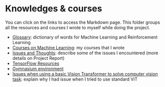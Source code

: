 # Knowledges & courses

You can click on the links to access the Markdown page. This folder groups all the resources and courses I wrote to
myself while doing the project.

- [Glossary](Glossary%20d93e6a576fd34ba4864df0574f9ef209.md): dictionary of words for Machine Learning and Reinforcement
  Learning
- [Courses on Machine Learning](Machine%20Learning%20Courses/README.md): my courses that I wrote
- [Issues and Thoughts](Issues%20and%20Thoughts.md): describe some of the issues I encountered (more details on Project
  Report)
- [TensorFlow Resources](TensorFlow%20Resources.md)
- [Gymnasium environment](Gymnasium%20Environment.md)
- [Issues when using a basic Vision Transformer to solve computer vision task](Issues%20when%20using%20a%20basic%20Vision%20Transformer.md):
  explain why I had issue when I tried to use standard ViT